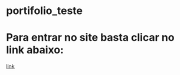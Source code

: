 # portifolio_teste
# Para entrar no site basta clicar no link abaixo:
[link](https://portifolio-teste-tlb6.vercel.app/)
